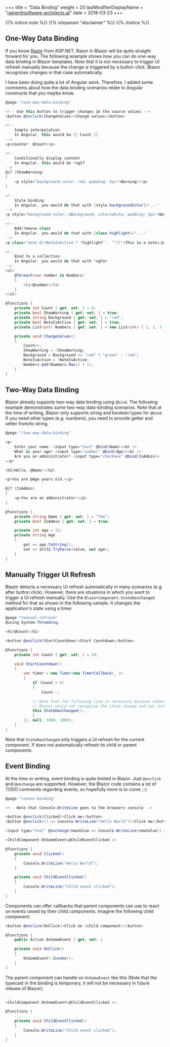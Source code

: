 +++
title = "Data Binding"
weight = 20
lastModifierDisplayName = "rainer@software-architects.at"
date = 2018-03-23
+++

{{% notice note %}}
{{% siteparam "disclaimer" %}}
{{% /notice %}}

## One-Way Data Binding

If you know [Razor](https://docs.microsoft.com/en-us/aspnet/core/mvc/views/razor) from ASP.NET, Razor in Blazor will be quite straight forward for you. The following example shows how you can do one-way data binding in Blazor templates. Note that it is not necessary to trigger UI refresh manually because the change is triggered by a button click. Blazor recognizes changes in that case automatically.

I have been doing quite a lot of Angular work. Therefore, I added some comments about how the data binding scenarios relate to Angular constructs that you maybe know.

```cs
@page "/one-way-data-binding"

<!-- Use this button to trigger changes in the source values -->
<button @onclick(ChangeValues)>Change values</button>

<!-- 
    Simple interpolation
    In Angular, this would be {{ Count }}
-->
<p>Counter: @Count</p>

<!-- 
    Conditionally display content 
    In Angular, this would be *ngIf
-->
@if (ShowWarning)
{
    <p style="background-color: red; padding: 5px">Warning!</p>
}

<!--
    Style binding
    In Angular, you would do that with [style.backgroundColor]="..."
-->
<p style="background-color: @Background; color=white; padding: 5px">Notification</p>

<!--
    Add/remove class
    In Angular, you would do that with [class.highlight]="..."
-->
<p class="note @((NoteIsActive ? "highlight" : ""))">This is a note</p>

<!--
    Bind to a collection 
    In Angular, you would do that with *ngFor
-->
<ul>
    @foreach(var number in Numbers)
    {
        <li>@number</li>
    }
</ul>

@functions {
    private int Count { get; set; } = 0;
    private bool ShowWarning { get; set; } = true;
    private string Background { get; set; } = "red";
    private bool NoteIsActive { get; set; } = true;
    private List<int> Numbers { get; set; } = new List<int> { 1, 2, 3 };

    private void ChangeValues()
    {
        Count++;
        ShowWarning = !ShowWarning;
        Background = Background == "red" ? "green" : "red";
        NoteIsActive = !NoteIsActive;
        Numbers.Add(Numbers.Max() + 1);
    }
}
```

## Two-Way Data Binding

Blazor already supports two-way data binding using `@bind`. The following example demonstrates some two-way data-binding scenarios. Note that at the time of writing, Blazor only supports string and boolean types for `@bind`. If you need other types (e.g. numbers), you need to provide getter and setter from/to string.

```cs
@page "/two-way-data-binding"

<p>
    Enter your name: <input type="text" @bind(Name)><br />
    What is your age? <input type="number" @bind(Age)><br />
    Are you an administrator? <input type="checkbox" @bind(IsAdmin)>
</p>

<h2>Hello, @Name!</h2>

<p>You are @Age years old.</p>

@if (IsAdmin)
{
    <p>You are an administrator!</p>
}

@functions {
    private string Name { get; set; } = "Tom";
    private bool IsAdmin { get; set; } = true;

    private int age = 33;
    private string Age
    {
        get => age.ToString();
        set => Int32.TryParse(value, out age);
    }
}
```

## Manually Trigger UI Refresh

Blazor detects a necessary UI refresh automatically in many scenarios (e.g. after button click). However, there are situations in which you want to trigger a UI refresh manually. Use the `BlazorComponent.StateHasChanged` method for that as shown in the following sample. It changes the application's state using a timer.

```cs
@page "/manual-refresh"
@using System.Threading;

<h1>@Count</h1>

<button @onclick(StartCountdown)>Start Countdown</button>

@functions {
    private int Count { get; set; } = 10;

    void StartCountdown()
    {
        var timer = new Timer(new TimerCallback(_ =>
        {
            if (Count > 0)
            {
                Count--;

            // Note that the following line is necessary because otherwise
            // Blazor would not recognize the state change and not refresh the UI
            this.StateHasChanged();
            }
        }), null, 1000, 1000);
    }
}
```

Note that `StateHasChanged` only triggers a UI refresh for the current component. If does not automatically refresh its child or parent components.

## Event Binding

At the time or writing, event binding is quite limited in Blazor. Just `@onclick` and `@onchange` are supported. However, the Blazor code contains a lot of *TODO* comments regarding events, so hopefully more is to come ;-)

```cs
@page "/event-binding"

<!-- Note that Console.WriteLine goes to the browsers console -->

<button @onclick(Clicked)>Click me</button>
<button @onclick(() => Console.WriteLine("Hello World"))>Click me</button>

<input type="text" @onchange(newValue => Console.WriteLine(newValue)) />

<ChildComponent OnSomeEvent=@ChildEventClicked />

@functions {
    private void Clicked()
    {
        Console.WriteLine("Hello World");
    }

    private void ChildEventClicked()
    {
        Console.WriteLine("Child event clicked");
    }
}
```

Components can offer callbacks that parent components can use to react on events raised by their child components. Imagine the following child component:

```cs
<button @onclick(OnClick)>Click me (child component)</button>

@functions {
    public Action OnSomeEvent { get; set; }

    private void OnClick()
    {
        OnSomeEvent?.Invoke();
    }
}
```

The parent component can handle on `OnSomeEvent` like this (Note that the typecast in the binding is temporary, it will not be necessary in future release of Blazor):

```cs
...
<ChildComponent OnSomeEvent=@ChildEventClicked />

@functions {
    ...
    private void ChildEventClicked()
    {
        Console.WriteLine("Child event clicked");
    }
}
```
